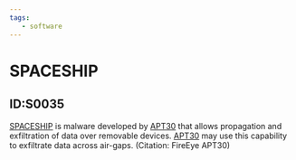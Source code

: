 ```yaml
---
tags:
   - software
---
```

# SPACESHIP
## ID:S0035
[SPACESHIP](software/S0035) is malware developed by [APT30](groups/G0013) that allows propagation and exfiltration of data over removable devices. [APT30](groups/G0013) may use this capability to exfiltrate data across air-gaps. (Citation: FireEye APT30)
